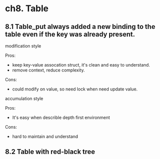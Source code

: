 # ch8. Table

## 8.1 Table_put always added a new binding to the table even if the key was already present.

modification style

Pros:
- keep key-value assocation struct, it's clean and easy to understand.
- remove context, reduce complexity.

Cons:
- could modify on value, so need lock when need update value.


accumulation style

Pros:
- It's easy when describle depth first environment

Cons:
- hard to maintain and understand


## 8.2 Table with red-black tree
